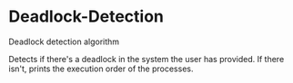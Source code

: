 # Deadlock-Detection
Deadlock detection algorithm

Detects if there's a deadlock in the system the user has provided. If there isn't, prints the execution order of the processes.
